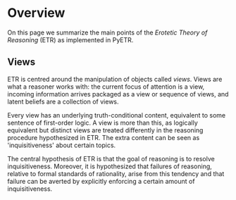 # Overview

On this page we summarize the main points of the *Erotetic Theory of Reasoning* (ETR) as implemented in PyETR.

## Views

ETR is centred around the manipulation of objects called *views*.
Views are what a reasoner works with: the current focus of attention is a view, incoming information arrives packaged as a view or sequence of views, and latent beliefs are a collection of views.

Every view has an underlying truth-conditional content, equivalent to some sentence of first-order logic.
A view is more than this, as logically equivalent but distinct views are treated differently in the reasoning procedure hypothesized in ETR.
The extra content can be seen as 'inquisitiveness' about certain topics.

The central hypothesis of ETR is that the goal of reasoning is to resolve inquisitiveness.
Moreover, it is hypothesized that failures of reasoning, relative to formal standards of rationality, arise from this tendency and that failure can be averted by explicitly enforcing a certain amount of inquisitiveness.
